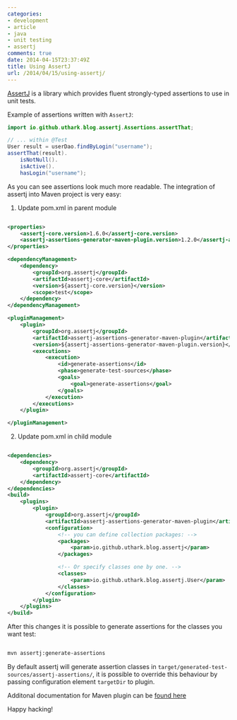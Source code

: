 ```yaml
---
categories:
- development
- article
- java
- unit testing
- assertj
comments: true
date: 2014-04-15T23:37:49Z
title: Using AssertJ
url: /2014/04/15/using-assertj/
---
```


[AssertJ] is a library which provides fluent strongly-typed assertions to use in unit tests.

Example of assertions written with `AssertJ`:

``` java
import io.github.uthark.blog.assertj.Assertions.assertThat;

// ... within @Test
User result = userDao.findByLogin("username");
assertThat(result).
    isNotNull().
    isActive().
    hasLogin("username");
```

As you can see assertions look much more readable. 
The integration of assertj into Maven project is very easy:

1. Update pom.xml in parent module

``` xml

<properties>
    <assertj-core.version>1.6.0</assertj-core.version>
    <assertj-assertions-generator-maven-plugin.version>1.2.0</assertj-assertions-generator-maven-plugin.version>
</properties>

<dependencyManagement>
    <dependency>
        <groupId>org.assertj</groupId>
        <artifactId>assertj-core</artifactId>
        <version>${assertj-core.version}</version>
        <scope>test</scope>
    </dependency>
</dependencyManagement>

<pluginManagement>
    <plugin>
        <groupId>org.assertj</groupId>
        <artifactId>assertj-assertions-generator-maven-plugin</artifactId>
        <version>${assertj-assertions-generator-maven-plugin.version}</version>
        <executions>
            <execution>
                <id>generate-assertions</id>
                <phase>generate-test-sources</phase>
                <goals>
                    <goal>generate-assertions</goal>
                </goals>
            </execution>
        </executions>
    </plugin>

</pluginManagement>

```

2. Update pom.xml in child module

``` xml

<dependencies>
    <dependency>
        <groupId>org.assertj</groupId>
        <artifactId>assertj-core</artifactId>
    </dependency>
</dependencies>
<build>
    <plugins>
        <plugin>
            <groupId>org.assertj</groupId>
            <artifactId>assertj-assertions-generator-maven-plugin</artifactId>
            <configuration>
                <!-- you can define collection packages: -->
                <packages>
                    <param>io.github.uthark.blog.assertj</param>
                </packages>

                <!-- Or specify classes one by one. -->
                <classes>
                    <param>io.github.uthark.blog.assertj.User</param>
                </classes>
            </configuration>
        </plugin>
    </plugins>
</build>

```

After this changes it is possible to generate assertions for the classes you want test:

``` sh

mvn assertj:generate-assertions

```

By default assertj will generate assertion classes in `target/generated-test-sources/assertj-assertions/`, it is possible to override this behaviour by passing configuration element `targetDir` to plugin.

Additonal documentation for Maven plugin can be [found here](http://joel-costigliola.github.io/assertj/assertj-assertions-generator-maven-plugin.html)

Happy hacking!

[AssertJ]: https://github.com/joel-costigliola/assertj-core
